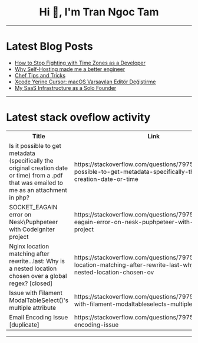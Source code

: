 <h1 align="center">Hi 👋, I'm Tran Ngoc Tam</h1>

---

# Latest Blog Posts 
<!-- BLOG-POST-LIST:START -->
- [How to Stop Fighting with Time Zones as a Developer](https://dev.to/lovestaco/how-to-stop-fighting-with-time-zones-as-a-developer-10ih)
- [Why Self-Hosting made me a better engineer](https://dev.to/mvaldes/why-self-hosting-made-me-a-better-engineer-4d3b)
- [Chef Tips and Tricks](https://dev.to/mvaldes/chef-tips-and-tricks-3kj8)
- [Xcode Yerine Cursor: macOS Varsayılan Editör Değiştirme](https://dev.to/yemreak/xcode-yerine-cursor-macos-varsayilan-editor-degistirme-58f6)
- [My SaaS Infrastructure as a Solo Founder](https://dev.to/shayy/my-saas-infrastructure-as-a-solo-founder-2ghl)
<!-- BLOG-POST-LIST:END -->

---

# Latest stack oveflow activity
<table>
  <tr><th>Title</th><th>Link</th></tr>
  <!-- STACKOVERFLOW:START --><tr><td>Is it possible to get metadata &lpar;specifically the original creation date or time&rpar; from a .pdf that was emailed to me as an attachment in php?</td><td>https://stackoverflow.com/questions/79759173/is-it-possible-to-get-metadata-specifically-the-original-creation-date-or-time</td></tr><tr><td>SOCKET_EAGAIN error on Nesk\Puphpeteer with Codeigniter project</td><td>https://stackoverflow.com/questions/79758987/socket-eagain-error-on-nesk-puphpeteer-with-codeigniter-project</td></tr><tr><td>Nginx location matching after rewrite...last: Why is a nested location chosen over a global regex? [closed]</td><td>https://stackoverflow.com/questions/79758804/nginx-location-matching-after-rewrite-last-why-is-a-nested-location-chosen-ov</td></tr><tr><td>Issue with Filament ModalTableSelect&lpar;&rpar;&#39;s multiple attribute</td><td>https://stackoverflow.com/questions/79758751/issue-with-filament-modaltableselects-multiple-attribute</td></tr><tr><td>Email Encoding Issue [duplicate]</td><td>https://stackoverflow.com/questions/79758743/email-encoding-issue</td></tr><!-- STACKOVERFLOW:END -->
</table>

---



